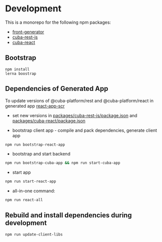 # Development

This is a monorepo for the following npm packages:

* [front-generator](/packages/front-generator)
* [cuba-rest-js](/packages/cuba-rest-js)
* [cuba-react](packages/cuba-react)


## Bootstrap

```
npm install
lerna boostrap
```

## Dependencies of Generated App

To update versions of @cuba-platform/rest and @cuba-platform/react in generated app [react-app-scr](react-app-scr)

* set new versions in [packages/cuba-rest-js/package.json](packages/cuba-rest-js/package.json) 
and [packages/cuba-react/package.json](packages/cuba-react/package.json)

* bootstrap client app - compile and pack dependencies, generate client app 
```bash
npm run bootstrap-react-app
```

* bootstrap and start backend
```bash
npm run bootstrap-cuba-app && npm run start-cuba-app
```

* start app
```bash
npm run start-react-app
```

* all-in-one command:
```bash
npm run react-all
```

## Rebuild and install dependencies during development
```bash
npm run update-client-libs
```

